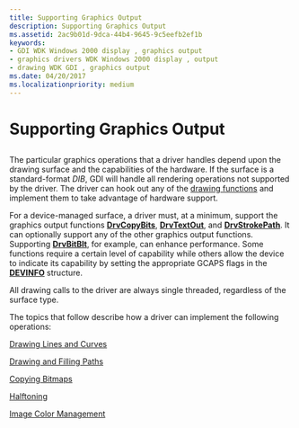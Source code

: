 ```yaml
---
title: Supporting Graphics Output
description: Supporting Graphics Output
ms.assetid: 2ac9b01d-9dca-44b4-9645-9c5eefb2ef1b
keywords:
- GDI WDK Windows 2000 display , graphics output
- graphics drivers WDK Windows 2000 display , output
- drawing WDK GDI , graphics output
ms.date: 04/20/2017
ms.localizationpriority: medium
---
```


# Supporting Graphics Output


## <span id="ddk_supporting_graphics_output_gg"></span><span id="DDK_SUPPORTING_GRAPHICS_OUTPUT_GG"></span>


The particular graphics operations that a driver handles depend upon the drawing surface and the capabilities of the hardware. If the surface is a standard-format *DIB*, GDI will handle all rendering operations not supported by the driver. The driver can hook out any of the [drawing functions](optional-display-driver-functions.md) and implement them to take advantage of hardware support.

For a device-managed surface, a driver must, at a minimum, support the graphics output functions [**DrvCopyBits**](https://msdn.microsoft.com/library/windows/hardware/ff556182), [**DrvTextOut**](https://msdn.microsoft.com/library/windows/hardware/ff557277), and [**DrvStrokePath**](https://msdn.microsoft.com/library/windows/hardware/ff556316). It can optionally support any of the other graphics output functions. Supporting [**DrvBitBlt**](https://msdn.microsoft.com/library/windows/hardware/ff556180), for example, can enhance performance. Some functions require a certain level of capability while others allow the device to indicate its capability by setting the appropriate GCAPS flags in the [**DEVINFO**](https://msdn.microsoft.com/library/windows/hardware/ff552835) structure.

All drawing calls to the driver are always single threaded, regardless of the surface type.

The topics that follow describe how a driver can implement the following operations:

[Drawing Lines and Curves](drawing-lines-and-curves.md)

[Drawing and Filling Paths](drawing-and-filling-paths.md)

[Copying Bitmaps](copying-bitmaps.md)

[Halftoning](halftoning.md)

[Image Color Management](image-color-management.md)

 

 





